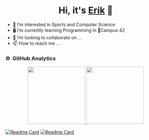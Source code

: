 <div align="center">
<h1 align="center">Hi, it's <a href="https://">Erik</a> 👋</h1>
</div>
<!---
Poner Banner aquí
--->

- 👀 I’m interested in Sports and Computer Science
- 🖥️ I’m currently learning Programming in 📍Campus 42
- 💞️ I’m looking to collaborate on ...
- 📫 How to reach me ...

<!---
kirisuoc/kirisuoc is a ✨ special ✨ repository because its `README.md` (this file) appears on your GitHub profile.
You can click the Preview link to take a look at your changes.

- 🌱 I’m currently learning how to develop Websites to become a Front End Developer
--->

### ⚙️ &nbsp;GitHub Analytics

<p align="center">
<a href="https://github.com/kirisuoc">
  <img height="180em" src="https://github-readme-stats-eight-theta.vercel.app/api?username=kirisuoc&show_icons=true&theme=darcula&include_all_commits=true&count_private=true"/>
  <img height="180em" src="https://github-readme-stats-eight-theta.vercel.app/api/top-langs/?username=kirisuoc&layout=compact&langs_count=8&theme=darcula"/>

  [![Readme Card](https://github-readme-stats.vercel.app/api/pin/?username=kirisuoc&repo=metrobilbao-now&theme=darcula)](https://github.com/anuraghazra/github-readme-stats)
  [![Readme Card](https://github-readme-stats.vercel.app/api/pin/?username=kirisuoc&repo=so_long&theme=darcula)](https://github.com/anuraghazra/github-readme-stats)

  
  </a>
</p>

<!---
> [!NOTE]
> Aquí tienes una nota


> [!TIP]
> Aquí tienes una nota


> [!IMPORTANT]
> Aquí tienes una nota


> [!WARNING]
> Aquí tienes una nota


> [!CAUTION]
> Aquí tienes una nota
--->
